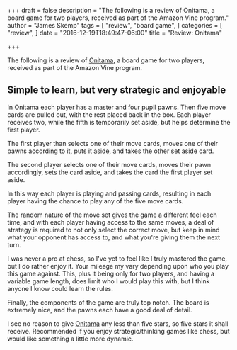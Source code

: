 +++
draft = false
description = "The following is a review of Onitama, a board game for two players, received as part of the Amazon Vine program."
author = "James Skemp"
tags = [
  "review",
  "board game",
]
categories = [
  "review",
]
date = "2016-12-19T18:49:47-06:00"
title = "Review: Onitama"

+++

The following is a review of [Onitama][review], a board game for two players, received as part of the Amazon Vine program.

## Simple to learn, but very strategic and enjoyable

In Onitama each player has a master and four pupil pawns. Then five move cards are pulled out, with the rest placed back in the box. Each player receives two, while the fifth is temporarily set aside, but helps determine the first player.

The first player than selects one of their move cards, moves one of their pawns according to it, puts it aside, and takes the other set aside card.

The second player selects one of their move cards, moves their pawn accordingly, sets the card aside, and takes the card the first player set aside.

In this way each player is playing and passing cards, resulting in each player having the chance to play any of the five move cards.

The random nature of the move set gives the game a different feel each time, and with each player having access to the same moves, a deal of strategy is required to not only select the correct move, but keep in mind what your opponent has access to, and what you're giving them the next turn.

I was never a pro at chess, so I've yet to feel like I truly mastered the game, but I do rather enjoy it. Your mileage my vary depending upon who you play this game against. This, plus it being only for two players, and having a variable game length, does limit who I would play this with, but I think anyone I know could learn the rules.

Finally, the components of the game are truly top notch. The board is extremely nice, and the pawns each have a good deal of detail.

I see no reason to give [Onitama][review] any less than five stars, so five stars it shall receive. Recommended if you enjoy strategic/thinking games like chess, but would like something a little more dynamic.

[review]: http://amzn.to/2i2XJFV
